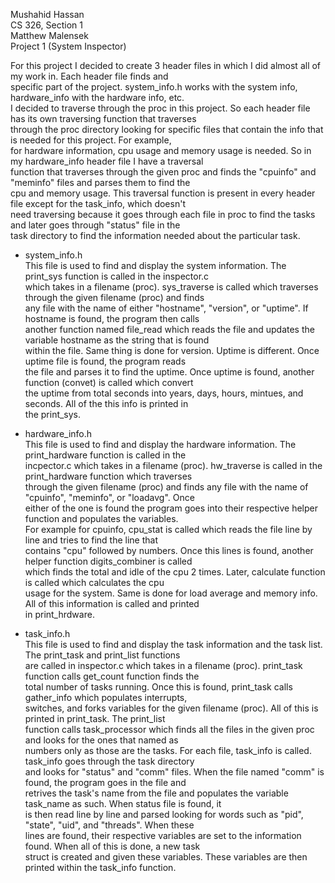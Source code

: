 Mushahid Hassan  
CS 326, Section 1  
Matthew Malensek  
Project 1 (System Inspector) 
  
  
For this project I decided to create 3 header files in which I did almost all of my work in. Each header file finds and  
specific part of the project. system_info.h works with the system info, hardware_info with the hardware info, etc.   
I decided to traverse through the proc in this project. So each header file has its own traversing function that traverses  
through the proc directory looking for specific files that contain the info that is needed for this project. For example,  
for hardware information, cpu usage and memory usage is needed. So in my hardware_info header file I have a traversal  
function that traverses through the given proc and finds the "cpuinfo" and "meminfo" files and parses them to find the  
cpu and memory usage. This traversal function is present in every header file except for the task_info, which doesn't   
need traversing because it goes through each file in proc to find the tasks and later goes through "status" file in the   
task directory to find the information needed about the particular task.  
  
  
- system_info.h  
	This file is used to find and display the system information. The print_sys function is called in the inspector.c  
	which takes in a filename (proc). sys_traverse is called which traverses through the given filename (proc) and finds  
	any file with the name of either "hostname", "version", or "uptime". If hostname is found, the program then calls  
	another function named file_read which reads the file and updates the variable hostname as the string that is found  
	within the file. Same thing is done for version. Uptime is different. Once uptime file is found, the program reads  
	the file and parses it to find the uptime. Once uptime is found, another function (convet) is called which convert  
	the uptime from total seconds into years, days, hours, mintues, and seconds. All of the this info is printed in  
	the print_sys.  
	  
	  
- hardware_info.h  
	This file is used to find and display the hardware information. The print_hardware function is called in the  
	incpector.c which takes in a filename (proc). hw_traverse is called in the print_hardware function which traverses  
	through the given filename (proc) and finds any file with the name of "cpuinfo", "meminfo", or "loadavg". Once  
	either of the one is found the program goes into their respective helper function and populates the variables.  
	For example for cpuinfo, cpu_stat is called which reads the file line by line and tries to find the line that  
	contains "cpu" followed by numbers. Once this lines is found, another helper function digits_combiner is called  
	which finds the total and idle of the cpu 2 times. Later, calculate function is called which calculates the cpu  
	usage for the system. Same is done for load average and memory info. All of this information is called and printed  
	in print_hrdware.  
	  
	  
- task_info.h  
	This file is used to find and display the task information and the task list. The print_task and print_list functions  
	are called in inspector.c which takes in a filename (proc). print_task function calls get_count function finds the  
	total number of tasks running. Once this is found, print_task calls gather_info which populates interrupts,  
	switches, and forks variables for the given filename (proc). All of this is printed in print_task. The print_list  
	function calls task_processor which finds all the files in the given proc and looks for the ones that named as  
	numbers only as those are the tasks. For each file, task_info is called. task_info goes through the task directory  
	and looks for "status" and "comm" files. When the file named "comm" is found, the program goes in the file and  
	retrives the task's name from the file and populates the variable task_name as such. When status file is found, it  
	is then read line by line and parsed looking for words such as "pid", "state", "uid", and "threads". When these  
	lines are found, their respective variables are set to the information found. When all of this is done, a new task  
	struct is created and given these variables. These variables are then printed within the task_info function.  
	
